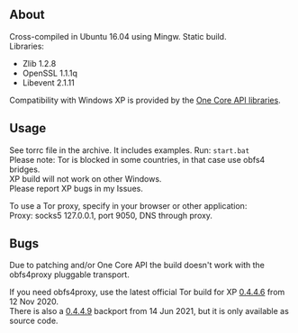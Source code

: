 ## About
Cross-compiled in Ubuntu 16.04 using Mingw. Static build.  
Libraries:
- Zlib 1.2.8
- OpenSSL 1.1.1q
- Libevent 2.1.11

Compatibility with Windows XP is provided by the [One Core API libraries](https://github.com/Skulltrail192/One-Core-API-Binaries/).

## Usage
See torrc file in the archive. It includes examples. Run: `start.bat`  
Please note: Tor is blocked in some countries, in that case use obfs4 bridges.  
XP build will not work on other Windows.  
Please report XP bugs in my Issues.

To use a Tor proxy, specify in your browser or other application:  
Proxy: socks5 127.0.0.1, port 9050, DNS through proxy.

## Bugs
Due to patching and/or One Core API the build doesn't work with the obfs4proxy pluggable transport.  

If you need obfs4proxy, use the latest official Tor build for XP [0.4.4.6](https://archive.torproject.org/tor-package-archive/torbrowser/10.0.11/tor-win32-0.4.4.6.zip) from 12 Nov 2020.  
There is also a [0.4.4.9](https://github.com/torproject/tor/releases/tag/tor-0.4.4.9) backport from 14 Jun 2021, but it is only available as source code.
